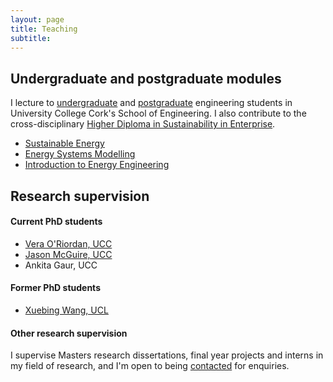 ```yaml
---
layout: page
title: Teaching
subtitle:
---
```


## Undergraduate and postgraduate modules
I lecture to [undergraduate](https://www.ucc.ie/en/energyeng/undergrad/) and [postgraduate](https://www.ucc.ie/en/ckr26/) engineering students in University College Cork's School of Engineering. I also contribute to the cross-disciplinary [Higher Diploma in Sustainability in Enterprise](https://www.ucc.ie/en/study/postgrad/taughtcourses/hci/hci4/).

- [Sustainable Energy](SustEn.md)
- [Energy Systems Modelling](ESM.md)
- [Introduction to Energy Engineering](EnEn.md)


## Research supervision

#### Current PhD students
- [Vera O'Riordan, UCC](https://www.marei.ie/people/vera-oriordan/)
- [Jason McGuire, UCC](https://www.marei.ie/people/jason-mc-guire/)
- Ankita Gaur, UCC


#### Former PhD students
- [Xuebing Wang, UCL](https://discovery.ucl.ac.uk/id/eprint/10053998/)

#### Other research supervision
I supervise Masters research dissertations, final year projects and interns in my field of research, and I'm open to being [contacted](mailto:h.daly@ucc.ie) for enquiries.
